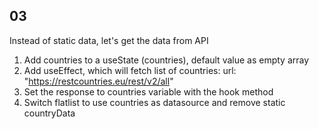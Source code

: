 ## 03

Instead of static data, let's get the data from API

1. Add countries to a useState (countries), default value as empty array
2. Add useEffect, which will fetch list of countries:
   url: "https://restcountries.eu/rest/v2/all"
3. Set the response to countries variable with the hook method
4. Switch flatlist to use countries as datasource and remove static countryData

